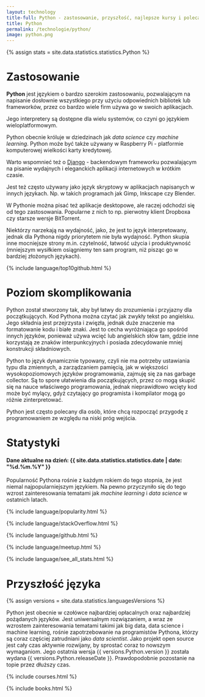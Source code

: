 ```yaml
---
layout: technology
title-full: Python - zastosowanie, przyszłość, najlepsze kursy i polecane książki
title: Python
permalink: /technologie/python/
image: python.png
---
```


{% assign stats = site.data.statistics.statistics.Python %}

# Zastosowanie

**Python** jest językiem o bardzo szerokim zastosowaniu, pozwalającym na napisanie dosłownie wszystkiego przy użyciu
odpowiednich bibliotek lub frameworków, przez co bardzo wiele firm używa go w swoich aplikacjach.

Jego interpretery są dostępne dla wielu systemów, co czyni go językiem wieloplatformowym.

Python obecnie króluje w dziedzinach jak *data science* czy *machine learning*. Python może być także używany w
Raspberry Pi - platformie komputerowej wielkości karty kredytowej.

Warto wspomnieć też o [Django](/technologie/django) - backendowym frameworku pozwalającym na pisanie wydajnych i
eleganckich aplikacji internetowych w krótkim czasie.

Jest też często używany jako język skryptowy w aplikacjach napisanych w innych językach. Np. w takich programach jak
Gimp, Inkscape czy Blender.

W Pythonie można pisać też aplikacje desktopowe, ale raczej odchodzi się od tego zastosowania. Popularne z nich to np.
pierwotny klient Dropboxa czy starsze wersje BitTorrent.

Niektórzy narzekają na wydajność, jako, że jest to język interpretowany, jednak dla Pythona nigdy priorytetem nie była
wydajność. Python skupia inne mocniejsze strony m.in. czytelność, łatwość użycia i produktywność (mniejszym wysiłkiem
osiągniemy ten sam program, niż pisząc go w bardziej złożonych językach).

{% include language/top10github.html %}

# Poziom skomplikowania

Python został stworzony tak, aby był łatwy do zrozumienia i przyjazny dla początkujących. Kod Pythona można czytać jak
zwykły tekst po angielsku. Jego składnia jest przejrzysta i zwięzła, jednak duże znaczenie ma formatowanie kodu i białe
znaki. Jest to cecha wyróżniająca go spośród innych języków, ponieważ używa wcięć lub angielskich słów tam, gdzie inne
korzystają ze znaków interpunkcyjnych i posiada zdecydowanie mniej konstrukcji składniowych.

Python to język dynamicznie typowany, czyli nie ma potrzeby ustawiania typu dla zmiennych, a zarządzaniem pamięcią, jak
w większości wysokopoziomowych języków programowania, zajmuję się za nas garbage collector. Są to spore ułatwienia dla
początkujących, przez co mogą skupić się na nauce właściwego programowania, jednak nieprawidłowo wcięty kod może być
mylący, gdyż czytający go programista i kompilator mogą go różnie zinterpretować.

Python jest często polecany dla osób, które chcą rozpocząć przygodę z programowaniem ze względu na niski próg wejścia.

# Statystyki

<h4>Dane aktualne na dzień: {{ site.data.statistics.statistics.date | date: "%d.%m.%Y"  }}</h4>

Popularność Pythona rośnie z każdym rokiem do tego stopnia, że jest niemal najpopularniejszym językiem. Na pewno
przyczyniło się do tego wzrost zainteresowania tematami jak *machine learning* i *data science* w ostatnich latach.

{% include language/popularity.html %}

{% include language/stackOverflow.html %}

{% include language/github.html %}

{% include language/meetup.html %}

{% include language/see_all_stats.html %}

# Przyszłość języka

{% assign versions = site.data.statistics.languagesVersions %}

Python jest obecnie w czołówce najbardziej opłacalnych oraz najbardziej pożądanych języków. Jest uniwersalnym rozwiązaniem,
a wraz ze wzrostem zainteresowania tematami takimi jak big data, data science i machine learning, rośnie zapotrzebowanie na programistów
Pythona, którzy są coraz częściej zatrudniani jako *data scientist*. Jako projekt open source jest cały czas aktywnie
rozwijany, by sprostać coraz to nowszym wymaganiom. Jego ostatnia wersja {{ versions.Python.version }} została
wydana {{ versions.Python.releaseDate }}. Prawdopodobnie pozostanie na topie przez dłuższy czas.

{% include courses.html %}

{% include books.html %}
